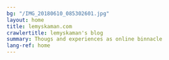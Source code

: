 ```yaml
---
bg: "/IMG_20180610_085302601.jpg"
layout: home
title: lemyskaman.com
crawlertitle: lemyskaman's blog
summary: Thougs and experiences as online binnacle
lang-ref: home
---
```


